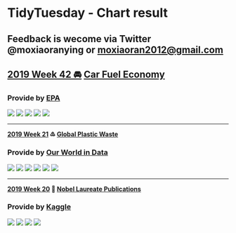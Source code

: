# TidyTuesday - Chart result

Feedback is wecome via Twitter @moxiaoranying or moxiaoran2012@gmail.com
---------------------------

## **[2019 Week 42 🚘](https://github.com/moxiaoran/tidytuesday/tree/master/pic/2019_10_15) [Car Fuel Economy](https://github.com/rfordatascience/tidytuesday/blob/master/data/2019/2019-10-15)**

### Provide by [EPA](https://www.fueleconomy.gov/feg/download.shtml)

![](https://github.com/moxiaoran/tidytuesday/blob/master/pic/2019_10_15/e_car.png?raw=true)
![](https://github.com/moxiaoran/tidytuesday/blob/master/pic/2019_10_15/greenest_companies.gif?raw=true)
![](https://github.com/moxiaoran/tidytuesday/blob/master/pic/2019_10_15/vclass_emission.gif?raw=true)
![](https://github.com/moxiaoran/tidytuesday/blob/master/pic/2019_10_15/car_emission.png?raw=true)
![](https://github.com/moxiaoran/tidytuesday/blob/master/pic/2019_10_15/car_save.png?raw=true)


-----------------------

**[2019 Week 21](https://github.com/moxiaoran/tidytuesday/tree/master/pic/2019_05_21) ♳  [Global Plastic Waste](https://github.com/rfordatascience/tidytuesday/blob/master/data/2019/2019-05-21)**

### Provide by [Our World in Data](https://ourworldindata.org/plastic-pollution)

![](https://github.com/moxiaoran/tidytuesday/blob/master/pic/2019_05_21/plastic_map.png?raw=true)
![](https://github.com/moxiaoran/tidytuesday/blob/master/pic/2019_05_21/gdp_waste.png?raw=true)
![](https://github.com/moxiaoran/tidytuesday/blob/master/pic/2019_05_21/gdp_waste_per.png?raw=true)
![](https://github.com/moxiaoran/tidytuesday/blob/master/pic/2019_05_21/gdp_waste_income.png?raw=true)
![](https://github.com/moxiaoran/tidytuesday/blob/master/pic/2019_05_21/mis_gdp.png?raw=true)
![](https://github.com/moxiaoran/tidytuesday/blob/master/pic/2019_05_21/china_waste_import.png?raw=true)

------------------------

**[2019 Week 20](https://github.com/moxiaoran/tidytuesday/tree/master/pic/2019_05_14) 🏫 [Nobel Laureate Publications](https://github.com/rfordatascience/tidytuesday/tree/master/data/2019/2019-05-14)**

### Provide by [Kaggle](https://www.kaggle.com/nobelfoundation/nobel-laureates)

![](https://github.com/moxiaoran/tidytuesday/blob/master/pic/2019_05_14/nobel_laureate_age.png?raw=true)
![](https://github.com/moxiaoran/tidytuesday/blob/master/pic/2019_05_14/nobel_wait.png?raw=true)
![](https://github.com/moxiaoran/tidytuesday/blob/master/pic/2019_05_14/state_number.png?raw=true)
![](https://github.com/moxiaoran/tidytuesday/blob/master/pic/2019_05_14/us_laureates_import.png?raw=true)

